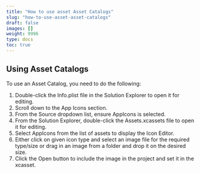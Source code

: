 ```yaml
---
title: "How to use asset Asset Catalogs"
slug: "how-to-use-asset-asset-catalogs"
draft: false
images: []
weight: 9996
type: docs
toc: true
---
```


## Using Asset Catalogs
To use an Asset Catalog, you need to do the following:

 1. Double-click the Info.plist file in the Solution Explorer to open it for editing.
 2. Scroll down to the App Icons section.
 3. From the Source dropdown list, ensure AppIcons is selected.
 4. From the Solution Explorer, double-click the Assets.xcassets file to open it for editing.
 5. Select AppIcons from the list of assets to display the Icon Editor.
 6. Either click on given icon type and select an image file for the required type/size or drag in an image from a folder and drop it on the desired size.
 7. Click the Open button to include the image in the project and set it in the xcasset.

